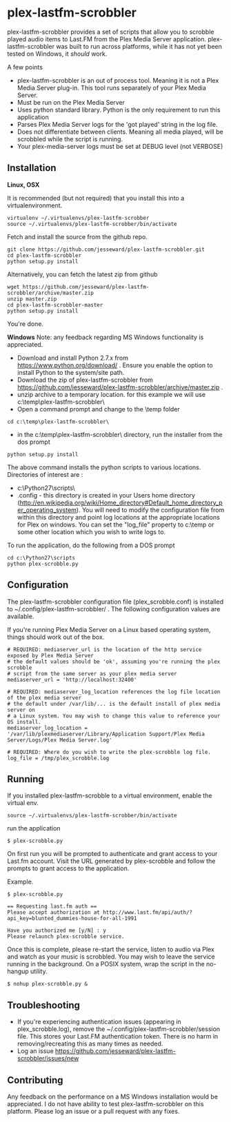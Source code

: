 plex-lastfm-scrobbler
=====================

plex-lastfm-scrobbler provides a set of scripts that allow you to scrobble played audio items to Last.FM from the Plex Media Server application. plex-lastfm-scrobbler was built to run across platforms, while it has not yet been tested on Windows, it *should* work. 

A few points

  - plex-lastfm-scrobbler is an out of process tool. Meaning it is not a Plex Media Server plug-in. This tool runs separately of your Plex Media Server.
  - Must be run on the Plex Media Server 
  - Uses python standard library. Python is the only requirement to run this application
  - Parses Plex Media Server logs for the 'got played' string in the log file.
  - Does not differentiate between clients. Meaning all media played, will be scrobbled while the script is running.
  - Your plex-media-server logs must be set at DEBUG level (not VERBOSE)

Installation
----

**Linux, OSX**

It is recommended (but not required) that you install this into a virtualenvironment. 

```
virtualenv ~/.virtualenvs/plex-lastfm-scrobber
source ~/.virtualenvs/plex-lastfm-scrobber/bin/activate
```

Fetch and install the source from the github repo.
```
git clone https://github.com/jesseward/plex-lastfm-scrobbler.git
cd plex-lastfm-scrobbler
python setup.py install

```

Alternatively, you can fetch the latest zip from github

```
wget https://github.com/jesseward/plex-lastfm-scrobbler/archive/master.zip
unzip master.zip
cd plex-lastfm-scrobbler-master
python setup.py install
```

You're done.

**Windows**
Note: any feedback regarding MS Windows functionality is appreciated.

*  Download and install Python 2.7.x from https://www.python.org/download/ . Ensure you enable the option to install Python to the system/site path.
*  Download the zip of plex-lastfm-scrobbler from https://github.com/jesseward/plex-lastfm-scrobbler/archive/master.zip .
* unzip archive to a temporary location. for this example we will use c:\temp\plex-lastfm-scrobbler\
* Open a command prompt and change to the \temp folder
```
cd c:\temp\plex-lastfm-scrobbler\
```
* in the c:\temp\plex-lastfm-scrobbler\ directory, run the installer from the dos prompt
```
python setup.py install
```
The above command installs the python scripts to various locations. Directories of interest are :
* c:\Python27\scripts\
* .config  - this directory is created in your Users home directory (http://en.wikipedia.org/wiki/Home_directory#Default_home_directory_per_operating_system). You will need to modify the configuration file from within this directory and point log locations at the appropriate locations for Plex on windows. You can set the "log_file" property to c:\temp or some other location which you wish to write logs to.
 
To run the application, do the following from a DOS prompt
```
cd c:\Python27\scripts
python plex-scrobble.py
```

Configuration
-----------

The plex-lastfm-scrobbler configuration file (plex_scrobble.conf) is installed to ~/.config/plex-lastfm-scrobbler/ . The following configuration values are available.

If you're running Plex Media Server on a Linux based operating system, things should work out of the box.

```
# REQUIRED: mediaserver_url is the location of the http service exposed by Plex Media Server
# the default values should be 'ok', assuming you're running the plex scrobble
# script from the same server as your plex media server
mediaserver_url = 'http://localhost:32400'

# REQUIRED: mediaserver_log_location references the log file location of the plex media server
# the default under /var/lib/... is the default install of plex media server on 
# a Linux system. You may wish to change this value to reference your OS install.
mediaserver_log_location = '/var/lib/plexmediaserver/Library/Application Support/Plex Media Server/Logs/Plex Media Server.log'

# REQUIRED: Where do you wish to write the plex-scrobble log file.
log_file = /tmp/plex_scrobble.log

```

Running
--------

If you installed plex-lastfm-scrobble to a virtual environment, enable the virtual env.

```
source ~/.virtualenvs/plex-lastfm-scrobber/bin/activate
```

run the application
```
$ plex-scrobble.py
```
On first run you will be prompted to authenticate and grant access to your Last.fm account. Visit the URL generated by plex-scrobble and follow the prompts to grant access to the application.

Example.


```
$ plex-scrobble.py

== Requesting last.fm auth ==
Please accept authorization at http://www.last.fm/api/auth/?api_key=blunted_dummies-house-for-all-1991

Have you authorized me [y/N] : y
Please relaunch plex-scrobble service.

```

Once this is complete, please re-start the service, listen to audio via Plex and watch as your music is scrobbled. You may wish to leave the service running in the background. On a POSIX system, wrap the script in the no-hangup utility.

```
$ nohup plex-scrobble.py &
```

Troubleshooting
-------------

* If you're experiencing authentication issues (appearing in plex_scrobble.log), remove the ~/.config/plex-lastfm-scrobbler/session file. This stores your Last.FM authentication token. There is no harm in removing/recreating this as many times as needed. 
* Log an issue https://github.com/jesseward/plex-lastfm-scrobbler/issues/new

Contributing 
-----------
Any feedback on the performance on a MS Windows installation would be appreciated. I do not have ability to test plex-lastfm-scrobbler on this platform. Please log an issue or a pull request with any fixes.


